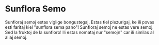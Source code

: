 # Sunflora Semo

Sunfloraj semoj estas viglige bongustegaj. Estas tiel plezurigaj, ke ili povas
esti faritaj kiel "sunflora sema pano"! Sunfloraj semoj ne estas vere semoj. Sed
la fruktoj de la sunfloro! Ili estas nomataj nur "semojn" car ili similas al
aliaj semoj.

